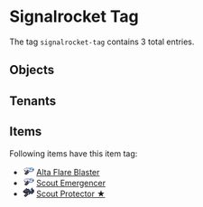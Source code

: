 # Signalrocket Tag

The tag `signalrocket-tag` contains 3 total entries.

## Objects

## Tenants

## Items

Following items have this item tag:

- <img src="https://raw.githubusercontent.com/Ceterai/Enternia/main/items/active/alta/tools/lights/flare_blaster/body.png" alt="Alta Flare Blaster icon" loading="lazy" height=16px width="auto" /> [Alta Flare Blaster](https://ceterai.github.io/MyEnternia/Wiki/AltaFlareBlaster)
- <img src="https://raw.githubusercontent.com/Ceterai/Enternia/main/items/active/weapons/ranged/alta/blaster/ct_alta_scout_blaster.png" alt="Scout Emergencer icon" loading="lazy" height=16px width="auto" /> [Scout Emergencer](https://ceterai.github.io/MyEnternia/Wiki/ScoutEmergencer)
- <img src="https://raw.githubusercontent.com/Ceterai/Enternia/main/items/active/weapons/ranged/alta/blaster/ct_alta_scout_blaster_2.png" alt="Scout Protector ★ icon" loading="lazy" height=16px width="auto" /> [Scout Protector ★](https://ceterai.github.io/MyEnternia/Wiki/ScoutProtector)
